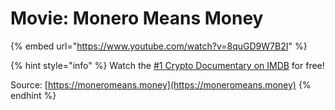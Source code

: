 # Movie: Monero Means Money

{% embed url="https://www.youtube.com/watch?v=8quGD9W7B2I" %}

{% hint style="info" %}
Watch the [\#1 Crypto Documentary on IMDB](https://www.imdb.com/title/tt12109930/) for free!

Source: [https://moneromeans.money](https://moneromeans.money)
{% endhint %}





